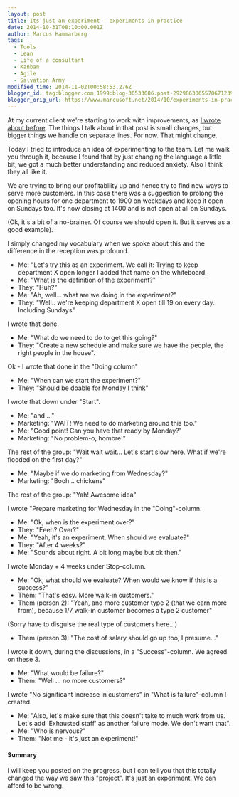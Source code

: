 ```yaml
---
layout: post
title: Its just an experiment - experiments in practice
date: 2014-10-31T08:10:00.001Z
author: Marcus Hammarberg
tags:
  - Tools
  - Lean
  - Life of a consultant
  - Kanban
  - Agile
  - Salvation Army
modified_time: 2014-11-02T00:58:53.276Z
blogger_id: tag:blogger.com,1999:blog-36533086.post-2929863065570671239
blogger_orig_url: https://www.marcusoft.net/2014/10/experiments-in-practice.html
---
```


At my current client we're starting to work with improvements, as <a href="https://www.marcusoft.net/2014/10/improvmentlane.html" target="_blank">I wrote about before</a>. The things I talk about in that post is small changes, but bigger things we handle on separate lines. For now. That might change.

Today I tried to introduce an idea of experimenting to the team. Let me walk you through it, because I found that by just changing the language a little bit, we got a much better understanding and reduced anxiety. Also I think they all like it.

We are trying to bring our profitability up and hence try to find new ways to serve more customers. In this case there was a suggestion to prolong the opening hours for one department to 1900 on weekdays and keep it open on Sundays too. It's now closing at 1400 and is not open at all on Sundays.

(Ok, it's a bit of a no-brainer. Of course we should open it. But it serves as a good example).

I simply changed my vocabulary when we spoke about this and the difference in the reception was profound.

- Me: "Let's try this as an experiment. We call it: Trying to keep department X open longer I added that name on the whiteboard.
- Me: "What is the definition of the experiment?"
- They: "Huh?"
- Me: "Ah, well... what are we doing in the experiment?"
- They: "Well.. we're keeping department X open till 19 on every day. Including Sundays"

I wrote that done.

- Me: "What do we need to do to get this going?"
- They: "Create a new schedule and make sure we have the people, the right people in the house".

Ok - I wrote that done in the "Doing column"

- Me: "When can we start the experiment?"
- They: "Should be doable for Monday I think"

I wrote that down under "Start".

- Me: "and ..."
- Marketing: "WAIT! We need to do marketing around this too."
- Me: "Good point! Can you have that ready by Monday?"
- Marketing: "No problem-o, hombre!"

The rest of the group: "Wait wait wait... Let's start slow here. What if
we're flooded on the first day?"

- Me: "Maybe if we do marketing from Wednesday?"
- Marketing: "Booh .. chickens"

The rest of the group: "Yah! Awesome idea"

I wrote "Prepare marketing for Wednesday in the "Doing"-column.

- Me: "Ok, when is the experiment over?"
- They: "Eeeh? Over?"
- Me: "Yeah, it's an experiment. When should we evaluate?"
- They: "After 4 weeks?"
- Me: "Sounds about right. A bit long maybe but ok then."

I wrote Monday + 4 weeks under Stop-column.

- Me: "Ok, what should we evaluate? When would we know if this is a success?"
- Them: "That's easy. More walk-in customers."
- Them (person 2): "Yeah, and more customer type 2 (that we earn more from), because 1/7 walk-in customer becomes a type 2 customer"

(Sorry have to disguise the real type of customers here...)

- Them (person 3): "The cost of salary should go up too, I presume..."

I wrote it down, during the discussions, in a "Success"-column. We agreed on these 3.

- Me: "What would be failure?"
- Them: "Well ... no more customers?"

I wrote "No significant increase in customers" in "What is failure"-column I created.

- Me: "Also, let's make sure that this doesn't take to much work from us. Let's add 'Exhausted staff' as another failure mode. We don't want that".
- Me: "Who is nervous?"
- Them: "Not me - it's just an experiment!"

#### Summary

I will keep you posted on the progress, but I can tell you that this totally changed the way we saw this "project". It's just an experiment. We can afford to be wrong.
